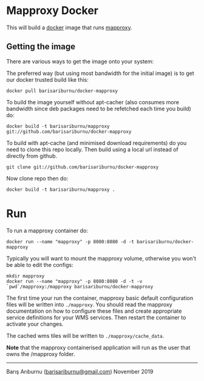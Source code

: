 # Mapproxy Docker

This will build a [docker](http://www.docker.com/) image that runs [mapproxy](http://mapproxy.org).

## Getting the image

There are various ways to get the image onto your system:

The preferred way (but using most bandwidth for the initial image) is to get our docker trusted build like this:

```
docker pull barisariburnu/docker-mapproxy
```

To build the image yourself without apt-cacher (also consumes more bandwidth since deb packages need to be refetched each time you build) do:

```
docker build -t barisariburnu/mapproxy git://github.com/barisariburnu/docker-mapproxy
```

To build with apt-cache (and minimised download requirements) do you need to clone this repo locally. Then build using a local url instead of directly from github.

```
git clone git://github.com/barisariburnu/docker-mapproxy
```

Now clone repo then do:

```
docker build -t barisariburnu/mapproxy .
```

# Run

To run a mapproxy container do:

```
docker run --name "mapproxy" -p 8080:8080 -d -t barisariburnu/docker-mapproxy
```

Typically you will want to mount the mapproxy volume, otherwise you won't be able to edit the configs:

```
mkdir mapproxy
docker run --name "mapproxy" -p 8080:8080 -d -t -v `pwd`/mapproxy:/mapproxy barisariburnu/docker-mapproxy
```

The first time your run the container, mapproxy basic default configuration files will be written into ``./mapproxy``. You should read the mapproxy documentation on how to configure these files and create appropriate service definitions for your WMS services. Then restart the container to activate your changes.

The cached wms tiles will be written to ``./mapproxy/cache_data``.

**Note** that the mapproxy containerised application will run as the user that
owns the /mapproxy folder.

-----------

Barış Arıburnu (barisariburnu@gmail.com)
November 2019